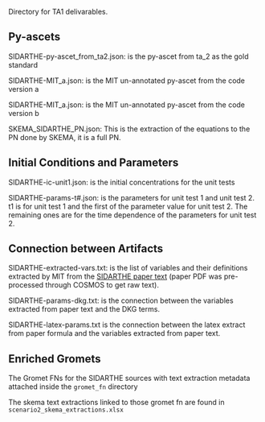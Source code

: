 Directory for TA1 delivarables.

## Py-ascets

SIDARTHE-py-ascet_from_ta2.json: is the py-ascet from ta_2 as the gold standard

SIDARTHE-MIT_a.json: is the MIT un-annotated py-ascet from the code version a

SIDARTHE-MIT_a.json: is the MIT un-annotated py-ascet from the code version b

SKEMA_SIDARTHE_PN.json: This is the extraction of the equations to the PN done by SKEMA, it is a full PN. 

## Initial Conditions and Parameters

SIDARTHE-ic-unit1.json: is the initial concentrations for the unit tests

SIDARTHE-params-t#.json: is the parameters for unit test 1 and unit test 2. t1 is  for unit test 1 and the first of the parameter value for unit test 2. The remaining ones are for the time dependence of the parameters for unit test 2. 

## Connection between Artifacts

SIDARTHE-extracted-vars.txt: is the list of variables and their definitions extracted by MIT from the [SIDARTHE paper text](https://www.ncbi.nlm.nih.gov/pmc/articles/PMC7175834/pdf/41591_2020_Article_883.pdf) (paper PDF was pre-processed through COSMOS to get raw text).

SIDARTHE-params-dkg.txt: is the connection between the variables extracted from paper text and the DKG terms.

SIDARTHE-latex-params.txt is the connection between the latex extract from paper formula and the variables extracted from paper text.

## Enriched Gromets
The Gromet FNs for the SIDARTHE sources with text extraction metadata attached inside the `gromet_fn` directory

The skema text extractions linked to those gromet fn are found in `scenario2_skema_extractions.xlsx`

